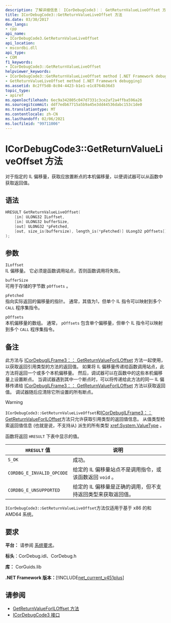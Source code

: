 ```yaml
---
description: 了解详细信息： ICorDebugCode3：： GetReturnValueLiveOffset 方法
title: ICorDebugCode3::GetReturnValueLiveOffset 方法
ms.date: 03/30/2017
dev_langs:
- cpp
api_name:
- ICorDebugCode3.GetReturnValueLiveOffset
api_location:
- mscordbi.dll
api_type:
- COM
f1_keywords:
- ICorDebugCode3::GetReturnValueLiveOffset
helpviewer_keywords:
- ICorDebugCode3::GetReturnValueLiveOffset method [.NET Framework debugging]
- GetReturnValueLiveOffset method [.NET Framework debugging]
ms.assetid: 8c2ff5d8-8c04-4423-b1e1-e1c8764b36d3
topic_type:
- apiref
ms.openlocfilehash: 6ec9a342805c047d7331c3ce2af2a4ffba596a26
ms.sourcegitcommit: ddf7edb67715a5b9a45e3dd44536dabc153c1de0
ms.translationtype: MT
ms.contentlocale: zh-CN
ms.lasthandoff: 02/06/2021
ms.locfileid: "99711006"
---
```

# <a name="icordebugcode3getreturnvalueliveoffset-method"></a>ICorDebugCode3::GetReturnValueLiveOffset 方法

对于指定的 IL 偏移量，获取应放置断点的本机偏移量，以便调试器可以从函数中获取返回值。  
  
## <a name="syntax"></a>语法  
  
```cpp
HRESULT GetReturnValueLiveOffset(  
    [in] ULONG32 ILoffset,  
    [in] ULONG32 bufferSize,
    [out] ULONG32 *pFetched,
    [out, size_is(buffersize), length_is(*pFetched)] ULong32 pOffsets[]  
);  
```  
  
## <a name="parameters"></a>参数  

 `ILoffset`  
 IL 偏移量。 它必须是函数调用站点，否则函数调用将失败。  
  
 `bufferSize`  
 可用于存储的字节数 `pOffsets` 。  
  
 `pFetched`  
 指向实际返回的偏移量的指针。 通常，其值为1，但单个 IL 指令可以映射到多个 `CALL` 程序集指令。  
  
 `pOffsets`  
 本机偏移量的数组。 通常， `pOffsets` 包含单个偏移量，但单个 IL 指令可以映射到多个 `CALL` 程序集指令。  
  
## <a name="remarks"></a>备注  

 此方法与 [ICorDebugILFrame3：： GetReturnValueForILOffset](icordebugilframe3-getreturnvalueforiloffset-method.md) 方法一起使用，以获取返回引用类型的方法的返回值。 如果将 IL 偏移量传递给函数调用站点，此方法将返回一个或多个本机偏移量。 然后，调试器可以在函数中的这些本机偏移量上设置断点。 当调试器遇到其中一个断点时，可以将传递给此方法的同一 IL 偏移传递给 [ICorDebugILFrame3：： GetReturnValueForILOffset](icordebugilframe3-getreturnvalueforiloffset-method.md) 方法以获取返回值。 调试器随后应清除它所设置的所有断点。  
  
> [!WARNING]
> `ICorDebugCode3::GetReturnValueLiveOffset`和[ICorDebugILFrame3：： GetReturnValueForILOffset](icordebugilframe3-getreturnvalueforiloffset-method.md)方法只允许获取引用类型的返回值信息。 从值类型检索返回值信息 (也就是说，不支持从) 派生的所有类型 <xref:System.ValueType> 。  
  
 函数将返回 `HRESULT` 下表中显示的值。  
  
|`HRESULT` 值|说明|  
|---------------------|-----------------|  
|`S_OK`|成功。|  
|`CORDBG_E_INVALID_OPCODE`|给定的 IL 偏移量站点不是调用指令，或该函数返回 `void` 。|  
|`CORDBG_E_UNSUPPORTED`|给定的 IL 偏移量是正确的调用，但不支持返回类型来获取返回值。|  
  
 `ICorDebugCode3::GetReturnValueLiveOffset`方法仅适用于基于 x86 的和 AMD64 系统。  
  
## <a name="requirements"></a>要求  

 **平台：** 请参阅 [系统要求](../../get-started/system-requirements.md)。  
  
 **标头**：CorDebug.idl、CorDebug.h  
  
 **库：** CorGuids.lib  
  
 **.NET Framework 版本：**[!INCLUDE[net_current_v451plus](../../../../includes/net-current-v451plus-md.md)]  
  
## <a name="see-also"></a>请参阅

- [GetReturnValueForILOffset 方法](icordebugilframe3-getreturnvalueforiloffset-method.md)
- [ICorDebugCode3 接口](icordebugcode3-interface.md)
